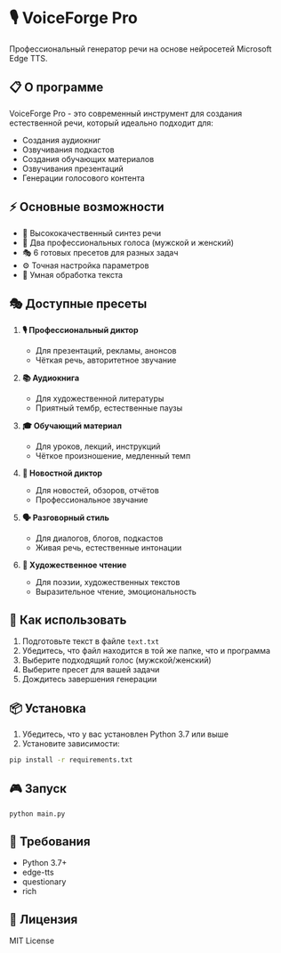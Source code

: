 # 🎙 VoiceForge Pro

Профессиональный генератор речи на основе нейросетей Microsoft Edge TTS.

## 📋 О программе

VoiceForge Pro - это современный инструмент для создания естественной речи, который идеально подходит для:
- Создания аудиокниг
- Озвучивания подкастов
- Создания обучающих материалов
- Озвучивания презентаций
- Генерации голосового контента

## ⚡ Основные возможности

- 🎯 Высококачественный синтез речи
- 👥 Два профессиональных голоса (мужской и женский)
- 🎭 6 готовых пресетов для разных задач
- ⚙️ Точная настройка параметров
- 📝 Умная обработка текста

## 🎭 Доступные пресеты

1. **🎙 Профессиональный диктор**
   - Для презентаций, рекламы, анонсов
   - Чёткая речь, авторитетное звучание

2. **📚 Аудиокнига**
   - Для художественной литературы
   - Приятный тембр, естественные паузы

3. **🎓 Обучающий материал**
   - Для уроков, лекций, инструкций
   - Чёткое произношение, медленный темп

4. **📰 Новостной диктор**
   - Для новостей, обзоров, отчётов
   - Профессиональное звучание

5. **🗣 Разговорный стиль**
   - Для диалогов, блогов, подкастов
   - Живая речь, естественные интонации

6. **📖 Художественное чтение**
   - Для поэзии, художественных текстов
   - Выразительное чтение, эмоциональность

## 🚀 Как использовать

1. Подготовьте текст в файле `text.txt`
2. Убедитесь, что файл находится в той же папке, что и программа
3. Выберите подходящий голос (мужской/женский)
4. Выберите пресет для вашей задачи
5. Дождитесь завершения генерации

## 📦 Установка

1. Убедитесь, что у вас установлен Python 3.7 или выше
2. Установите зависимости:
```bash
pip install -r requirements.txt
```

## 🎮 Запуск

```bash
python main.py
```

## 📄 Требования

- Python 3.7+
- edge-tts
- questionary
- rich

## 📝 Лицензия

MIT License 
